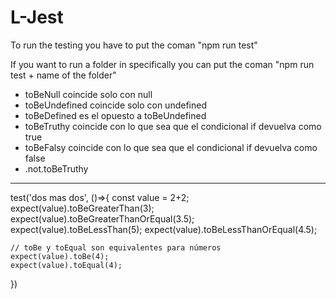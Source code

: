 # L-Jest
To run the testing you have to put the coman "npm run test"

If you want to run a folder in specifically you can put the coman "npm run test + name of the folder"

- toBeNull coincide solo con null
- toBeUndefined coincide solo con undefined
- toBeDefined es el opuesto a toBeUndefined
- toBeTruthy coincide con lo que sea que el condicional if devuelva como true
- toBeFalsy coincide con lo que sea que el condicional if devuelva como false
- .not.toBeTruthy

-----------------------------------------------------------

test('dos mas dos', ()=>{
    const value = 2+2;
    expect(value).toBeGreaterThan(3);
    expect(value).toBeGreaterThanOrEqual(3.5);
    expect(value).toBeLessThan(5);
    expect(value).toBeLessThanOrEqual(4.5);

    // toBe y toEqual son equivalentes para números
    expect(value).toBe(4);
    expect(value).toEqual(4);
})